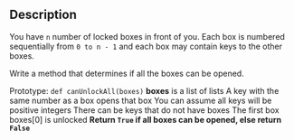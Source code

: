 ## Description

You have  `n`  number of locked boxes in front of you. Each box is numbered sequentially from `0 to n - 1` and each box may contain keys to the other boxes.

Write a method that determines if all the boxes can be opened.

Prototype: `def canUnlockAll(boxes)`
**boxes** is a list of lists
A key with the same number as a box opens that box
You can assume all keys will be positive integers
There can be keys that do not have boxes
The first box boxes[0] is unlocked
**Return `True` if all boxes can be opened, else return `False`**